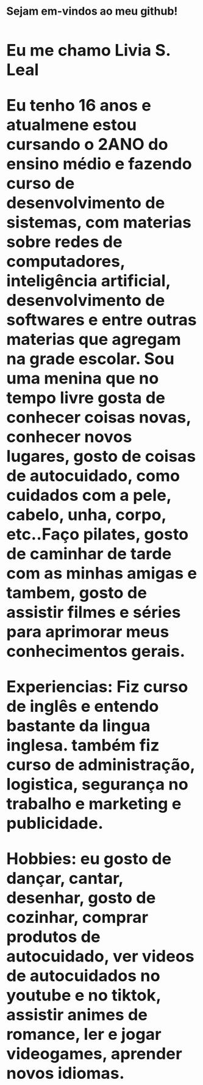 <h1>Sejam em-vindos ao meu github! <h/1>
<h2> Eu me chamo Livia S. Leal <h/2>

Eu tenho 16 anos e atualmene estou cursando o 2ANO do ensino médio e fazendo curso de desenvolvimento de sistemas, com materias sobre redes de computadores, inteligência artificial, desenvolvimento de softwares e entre outras materias que agregam na grade escolar.
Sou uma menina que no tempo livre gosta de conhecer coisas novas, conhecer novos lugares, gosto de coisas de autocuidado, como cuidados com a pele, cabelo, unha, corpo, etc..Faço pilates, gosto de caminhar de tarde com as minhas amigas e tambem, gosto de assistir filmes e séries para aprimorar meus conhecimentos gerais. 

Experiencias: Fiz curso de inglês e entendo bastante da lingua inglesa.  também fiz curso de administração, logistica, segurança no trabalho e marketing e publicidade. 

Hobbies: eu gosto de dançar, cantar, desenhar, gosto de cozinhar, comprar produtos de autocuidado, ver videos de autocuidados no youtube e no tiktok, assistir animes de romance, ler e jogar videogames,
aprender novos idiomas.
